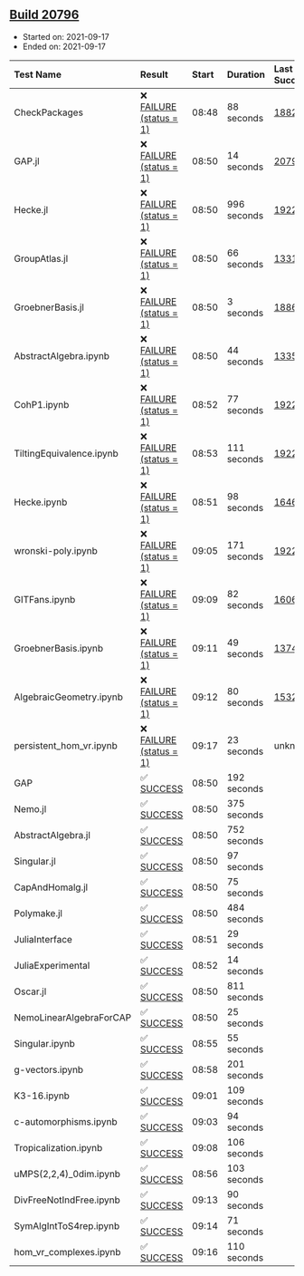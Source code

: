 ## [Build 20796](https://oscarci.mathematik.uni-kl.de/job/oscar/20796/)

* Started on: 2021-09-17
* Ended on: 2021-09-17

| Test Name    | Result | Start | Duration | Last Success | First Failure |
|:-------------|:-------|:------|:---------|:-------------|:--------------|
| CheckPackages | ❌ [FAILURE (status = 1)](https://oscarci.mathematik.uni-kl.de/job/oscar/20796/artifact/logs/build-20796/CheckPackages.log) | 08:48 | 88 seconds | [18822](https://oscarci.mathematik.uni-kl.de/job/oscar/18822/) | [18823](https://oscarci.mathematik.uni-kl.de/job/oscar/18823/) |
| GAP.jl | ❌ [FAILURE (status = 1)](https://oscarci.mathematik.uni-kl.de/job/oscar/20796/artifact/logs/build-20796/GAP.jl.log) | 08:50 | 14 seconds | [20795](https://oscarci.mathematik.uni-kl.de/job/oscar/20795/) | [20796](https://oscarci.mathematik.uni-kl.de/job/oscar/20796/) |
| Hecke.jl | ❌ [FAILURE (status = 1)](https://oscarci.mathematik.uni-kl.de/job/oscar/20796/artifact/logs/build-20796/Hecke.jl.log) | 08:50 | 996 seconds | [19222](https://oscarci.mathematik.uni-kl.de/job/oscar/19222/) | [20152](https://oscarci.mathematik.uni-kl.de/job/oscar/20152/) |
| GroupAtlas.jl | ❌ [FAILURE (status = 1)](https://oscarci.mathematik.uni-kl.de/job/oscar/20796/artifact/logs/build-20796/GroupAtlas.jl.log) | 08:50 | 66 seconds | [13311](https://oscarci.mathematik.uni-kl.de/job/oscar/13311/) | [13312](https://oscarci.mathematik.uni-kl.de/job/oscar/13312/) |
| GroebnerBasis.jl | ❌ [FAILURE (status = 1)](https://oscarci.mathematik.uni-kl.de/job/oscar/20796/artifact/logs/build-20796/GroebnerBasis.jl.log) | 08:50 | 3 seconds | [18864](https://oscarci.mathematik.uni-kl.de/job/oscar/18864/) | [18865](https://oscarci.mathematik.uni-kl.de/job/oscar/18865/) |
| AbstractAlgebra.ipynb | ❌ [FAILURE (status = 1)](https://oscarci.mathematik.uni-kl.de/job/oscar/20796/artifact/logs/build-20796/AbstractAlgebra.ipynb.log) | 08:50 | 44 seconds | [13355](https://oscarci.mathematik.uni-kl.de/job/oscar/13355/) | [13356](https://oscarci.mathematik.uni-kl.de/job/oscar/13356/) |
| CohP1.ipynb | ❌ [FAILURE (status = 1)](https://oscarci.mathematik.uni-kl.de/job/oscar/20796/artifact/logs/build-20796/CohP1.ipynb.log) | 08:52 | 77 seconds | [19222](https://oscarci.mathematik.uni-kl.de/job/oscar/19222/) | [20152](https://oscarci.mathematik.uni-kl.de/job/oscar/20152/) |
| TiltingEquivalence.ipynb | ❌ [FAILURE (status = 1)](https://oscarci.mathematik.uni-kl.de/job/oscar/20796/artifact/logs/build-20796/TiltingEquivalence.ipynb.log) | 08:53 | 111 seconds | [19222](https://oscarci.mathematik.uni-kl.de/job/oscar/19222/) | [20152](https://oscarci.mathematik.uni-kl.de/job/oscar/20152/) |
| Hecke.ipynb | ❌ [FAILURE (status = 1)](https://oscarci.mathematik.uni-kl.de/job/oscar/20796/artifact/logs/build-20796/Hecke.ipynb.log) | 08:51 | 98 seconds | [16463](https://oscarci.mathematik.uni-kl.de/job/oscar/16463/) | [16464](https://oscarci.mathematik.uni-kl.de/job/oscar/16464/) |
| wronski-poly.ipynb | ❌ [FAILURE (status = 1)](https://oscarci.mathematik.uni-kl.de/job/oscar/20796/artifact/logs/build-20796/wronski-poly.ipynb.log) | 09:05 | 171 seconds | [19222](https://oscarci.mathematik.uni-kl.de/job/oscar/19222/) | [20152](https://oscarci.mathematik.uni-kl.de/job/oscar/20152/) |
| GITFans.ipynb | ❌ [FAILURE (status = 1)](https://oscarci.mathematik.uni-kl.de/job/oscar/20796/artifact/logs/build-20796/GITFans.ipynb.log) | 09:09 | 82 seconds | [16068](https://oscarci.mathematik.uni-kl.de/job/oscar/16068/) | [16069](https://oscarci.mathematik.uni-kl.de/job/oscar/16069/) |
| GroebnerBasis.ipynb | ❌ [FAILURE (status = 1)](https://oscarci.mathematik.uni-kl.de/job/oscar/20796/artifact/logs/build-20796/GroebnerBasis.ipynb.log) | 09:11 | 49 seconds | [13748](https://oscarci.mathematik.uni-kl.de/job/oscar/13748/) | [13749](https://oscarci.mathematik.uni-kl.de/job/oscar/13749/) |
| AlgebraicGeometry.ipynb | ❌ [FAILURE (status = 1)](https://oscarci.mathematik.uni-kl.de/job/oscar/20796/artifact/logs/build-20796/AlgebraicGeometry.ipynb.log) | 09:12 | 80 seconds | [15322](https://oscarci.mathematik.uni-kl.de/job/oscar/15322/) | [15323](https://oscarci.mathematik.uni-kl.de/job/oscar/15323/) |
| persistent_hom_vr.ipynb | ❌ [FAILURE (status = 1)](https://oscarci.mathematik.uni-kl.de/job/oscar/20796/artifact/logs/build-20796/persistent_hom_vr.ipynb.log) | 09:17 | 23 seconds | unknown | unknown |
| GAP | ✅ [SUCCESS](https://oscarci.mathematik.uni-kl.de/job/oscar/20796/artifact/logs/build-20796/GAP.log) | 08:50 | 192 seconds |  |  |
| Nemo.jl | ✅ [SUCCESS](https://oscarci.mathematik.uni-kl.de/job/oscar/20796/artifact/logs/build-20796/Nemo.jl.log) | 08:50 | 375 seconds |  |  |
| AbstractAlgebra.jl | ✅ [SUCCESS](https://oscarci.mathematik.uni-kl.de/job/oscar/20796/artifact/logs/build-20796/AbstractAlgebra.jl.log) | 08:50 | 752 seconds |  |  |
| Singular.jl | ✅ [SUCCESS](https://oscarci.mathematik.uni-kl.de/job/oscar/20796/artifact/logs/build-20796/Singular.jl.log) | 08:50 | 97 seconds |  |  |
| CapAndHomalg.jl | ✅ [SUCCESS](https://oscarci.mathematik.uni-kl.de/job/oscar/20796/artifact/logs/build-20796/CapAndHomalg.jl.log) | 08:50 | 75 seconds |  |  |
| Polymake.jl | ✅ [SUCCESS](https://oscarci.mathematik.uni-kl.de/job/oscar/20796/artifact/logs/build-20796/Polymake.jl.log) | 08:50 | 484 seconds |  |  |
| JuliaInterface | ✅ [SUCCESS](https://oscarci.mathematik.uni-kl.de/job/oscar/20796/artifact/logs/build-20796/JuliaInterface.log) | 08:51 | 29 seconds |  |  |
| JuliaExperimental | ✅ [SUCCESS](https://oscarci.mathematik.uni-kl.de/job/oscar/20796/artifact/logs/build-20796/JuliaExperimental.log) | 08:52 | 14 seconds |  |  |
| Oscar.jl | ✅ [SUCCESS](https://oscarci.mathematik.uni-kl.de/job/oscar/20796/artifact/logs/build-20796/Oscar.jl.log) | 08:50 | 811 seconds |  |  |
| NemoLinearAlgebraForCAP | ✅ [SUCCESS](https://oscarci.mathematik.uni-kl.de/job/oscar/20796/artifact/logs/build-20796/NemoLinearAlgebraForCAP.log) | 08:50 | 25 seconds |  |  |
| Singular.ipynb | ✅ [SUCCESS](https://oscarci.mathematik.uni-kl.de/job/oscar/20796/artifact/logs/build-20796/Singular.ipynb.log) | 08:55 | 55 seconds |  |  |
| g-vectors.ipynb | ✅ [SUCCESS](https://oscarci.mathematik.uni-kl.de/job/oscar/20796/artifact/logs/build-20796/g-vectors.ipynb.log) | 08:58 | 201 seconds |  |  |
| K3-16.ipynb | ✅ [SUCCESS](https://oscarci.mathematik.uni-kl.de/job/oscar/20796/artifact/logs/build-20796/K3-16.ipynb.log) | 09:01 | 109 seconds |  |  |
| c-automorphisms.ipynb | ✅ [SUCCESS](https://oscarci.mathematik.uni-kl.de/job/oscar/20796/artifact/logs/build-20796/c-automorphisms.ipynb.log) | 09:03 | 94 seconds |  |  |
| Tropicalization.ipynb | ✅ [SUCCESS](https://oscarci.mathematik.uni-kl.de/job/oscar/20796/artifact/logs/build-20796/Tropicalization.ipynb.log) | 09:08 | 106 seconds |  |  |
| uMPS(2,2,4)_0dim.ipynb | ✅ [SUCCESS](https://oscarci.mathematik.uni-kl.de/job/oscar/20796/artifact/logs/build-20796/uMPS-2-2-4-_0dim.ipynb.log) | 08:56 | 103 seconds |  |  |
| DivFreeNotIndFree.ipynb | ✅ [SUCCESS](https://oscarci.mathematik.uni-kl.de/job/oscar/20796/artifact/logs/build-20796/DivFreeNotIndFree.ipynb.log) | 09:13 | 90 seconds |  |  |
| SymAlgIntToS4rep.ipynb | ✅ [SUCCESS](https://oscarci.mathematik.uni-kl.de/job/oscar/20796/artifact/logs/build-20796/SymAlgIntToS4rep.ipynb.log) | 09:14 | 71 seconds |  |  |
| hom_vr_complexes.ipynb | ✅ [SUCCESS](https://oscarci.mathematik.uni-kl.de/job/oscar/20796/artifact/logs/build-20796/hom_vr_complexes.ipynb.log) | 09:16 | 110 seconds |  |  |
